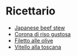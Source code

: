 # Ricettario

- [Japanese beef stew](japanese_beef_stew.md)
- [Corona di riso gustosa](corona_riso.md)
- [Filetto alle olive](filetto_olive.md)
- [Vitello alla toscana](vitello_toscana.md)
